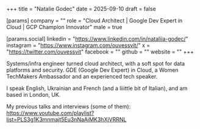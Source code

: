 +++
title = "Natalie Godec"
date = 2025-09-10
draft = false

[params]
company = ""
role = "Cloud Architect | Google Dev Expert in Cloud | GCP Champion Innovator"
male = true

[params.social]
linkedin = "https://www.linkedin.com/in/nataliia-godec/"
instagram = "https://www.instagram.com/ouvessvit/"
x = "https://twitter.com/ouvessvit"
facebook = ""
github = ""
website = ""
+++

Systems/infra engineer turned cloud architect, with a soft spot for data platforms and security. GDE (Google Dev Expert) in Cloud, a Women TechMakers Ambassador and an experienced tech speaker.

I speak English, Ukrainian and French (and a liiittle bit of Italian), and am based in London, UK.

My previous talks and interviews (some of them): https://www.youtube.com/playlist?list=PLS3g1K3mnmajt5Eu3nNaAiMK3hXjVRRNL
